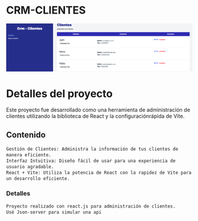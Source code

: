 # CRM-CLIENTES
![Texto alternativo](img_crm-clientes.png)

# Detalles del proyecto
 Este proyecto fue desarrollado como una herramienta de administración de clientes utilizando la biblioteca de React y la configuraciónrápida de Vite.

## Contenido
```
Gestión de Clientes: Administra la información de tus clientes de manera eficiente.
Interfaz Intuitiva: Diseño fácil de usar para una experiencia de usuario agradable.
React + Vite: Utiliza la potencia de React con la rapidez de Vite para un desarrollo eficiente.
```

### Detalles
```
Proyecto realizado con react.js para administración de clientes.
Usé Json-server para simular una api
```